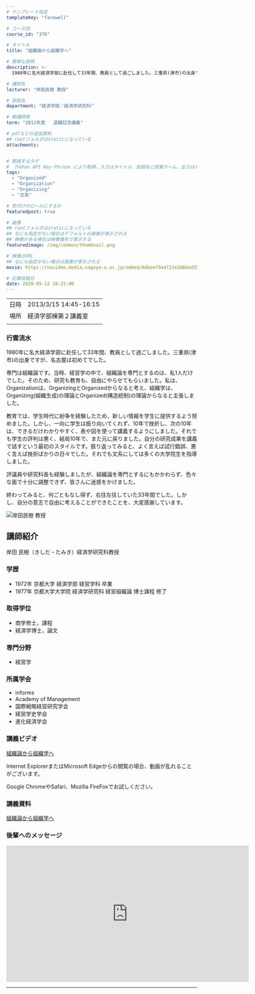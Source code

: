 ```yaml
---
# テンプレート指定
templateKey: "farewell"

# コースID
course_id: "376"

# タイトル
title: "組織論から組織学へ"

# 簡単な説明
description: >-
  1980年に名大経済学部に赴任して33年間、教員として過ごしました。三重県(津市)の出身ですが、名古屋は初めてでした。専門は組織論です。当時、経営学の中で、組織論を専門とするのは、私1人だけでした。そのため、研究も教育も、自由にやらせてもらいました。私は、Organizationは、OrganizingとOrganizedからなると考え、組織学は、 Organizing(組織生成)の理論と ....

# 講師名
lecturer: "岸田民樹 教授"

# 部局名
department: "経済学部／経済学研究科"

# 開講時限
term: "2012年度	退職記念講義"

# pdfなどの追加資料
## rootフォルダはstaticになっている
attachments:


# 関連するタグ
# （Yahoo API Key-Phrase により取得。入力はタイトル、部局名と授業ホーム、出力はキーフレーズ（tags））
tags:
  - "Organized"
  - "Organization"
  - "Organizing"
  - "文系"

# 色付けのロールにするか
featuredpost: true

# 画像
## rootフォルダはstaticになっている
## なにも指定がない場合はデフォルトの画像が表示される
## 映像がある場合は映像優先で表示する
featuredimage: /img/common/thumbnail.png

# 映像のURL
## なにも指定がない場合は画像が表示される
movie: https://nuvideo.media.nagoya-u.ac.jp/embed/6dbeef9a4f22e2b66ed35495b8043209f18fa905

# 記事投稿日
date: 2020-05-12 18:21:06
---
```


|   |   |
|---|---|
| 日時 | 2013/3/15  14:45-16:15 |
| 場所 | 経済学部棟第２講義室 |
|   |   |


### 行雲流水 

1980年に名大経済学部に赴任して33年間、教員として過ごしました。三重県(津市)の出身ですが、名古屋は初めてでした。

専門は組織論です。当時、経営学の中で、組織論を専門とするのは、私1人だけでした。そのため、研究も教育も、自由にやらせてもらいました。私は、Organizationは、OrganizingとOrganizedからなると考え、組織学は、 Organizing(組織生成)の理論とOrganized(構造統制)の理論からなると主張しました。

教育では、学生時代に紛争を経験したため、新しい情報を学生に提供するよう努めました。しかし、一向に学生は振り向いてくれず、10年で挫折し、次の10年は、できるだけわかりやすく、表や図を使って講義するようにしました。それでも学生の評判は悪く、結局10年で、また元に戻りました。自分の研究成果を講義で話すという最初のスタイルです。振り返ってみると、よく言えば試行錯誤、悪く言えば挫折ばかりの日々でした。それでも文系にしては多くの大学院生を指導しました。

評議員や研究科長も経験しましたが、組織論を専門とするにもかかわらず、色々な面で十分に調整できず、皆さんに迷惑をかけました。

終わってみると、何ごともなし得ず、右往左往していた33年間でした。しかし、自分の意志で自由に考えることができたことを、大変感謝しています。


![岸田民樹 教授](https://ocw.nagoya-u.jp/files/376/s_H24kishida_facephoto.jpg)  

## 講師紹介

岸田 民樹（きしだ・たみき）経済学研究科教授 

### 学歴

  * 1972年 京都大学 経済学部 経営学科 卒業
  * 1977年 京都大学大学院 経済学研究科 経営組織論 博士課程 修了

### 取得学位

  * 商学修士，課程
  * 経済学博士，論文

### 専門分野

  * 経営学

### 所属学会

  * informs
  * Academy of Management
  * 国際戦略経営研究学会
  * 経営学史学会
  * 進化経済学会


### 講義ビデオ

[組織論から組織学へ](https://nuvideo.media.nagoya-u.ac.jp/embed/6dbeef9a4f22e2b66ed35495b8043209f18fa905)


Internet ExplorerまたはMicrosoft Edgeからの閲覧の場合、動画が乱れることがございます。

Google ChromeやSafari、Mozilla FireFoxでお試しください。

### 講義資料

[組織論から組織学へ](https://ocw.nagoya-u.jp/files/376/H24kishidaLL_materials.pdf) 

### 後輩へのメッセージ

<iframe src="https://nuvideo.media.nagoya-u.ac.jp/embed/8b9bd1d97ea85be85fcf67387df23f8540b93449" width="640" height="360" frameborder="0" allowfullscreen></iframe>


-----